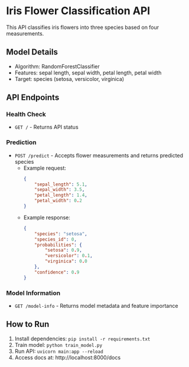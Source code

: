 # Iris Flower Classification API

This API classifies iris flowers into three species based on four measurements.

## Model Details
- Algorithm: RandomForestClassifier
- Features: sepal length, sepal width, petal length, petal width
- Target: species (setosa, versicolor, virginica)

## API Endpoints

### Health Check
- `GET /` - Returns API status

### Prediction
- `POST /predict` - Accepts flower measurements and returns predicted species
  - Example request:
    ```json
    {
        "sepal_length": 5.1,
        "sepal_width": 3.5,
        "petal_length": 1.4,
        "petal_width": 0.2
    }
    ```
  - Example response:
    ```json
    {
        "species": "setosa",
        "species_id": 0,
        "probabilities": {
            "setosa": 0.9,
            "versicolor": 0.1,
            "virginica": 0.0
        },
        "confidence": 0.9
    }
    ```

### Model Information
- `GET /model-info` - Returns model metadata and feature importance

## How to Run
1. Install dependencies: `pip install -r requirements.txt`
2. Train model: `python train_model.py`
3. Run API: `uvicorn main:app --reload`
4. Access docs at: http://localhost:8000/docs